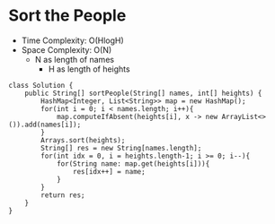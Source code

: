 # Sort the People

- Time Complexity: O(HlogH)
- Space Complexity: O(N)
  - N as length of names
    - H as length of heights

```
class Solution {
    public String[] sortPeople(String[] names, int[] heights) {
        HashMap<Integer, List<String>> map = new HashMap();
        for(int i = 0; i < names.length; i++){
            map.computeIfAbsent(heights[i], x -> new ArrayList<>()).add(names[i]);
        }
        Arrays.sort(heights);
        String[] res = new String[names.length];
        for(int idx = 0, i = heights.length-1; i >= 0; i--){
            for(String name: map.get(heights[i])){
                res[idx++] = name;
            }
        }
        return res;
    }
}
```
